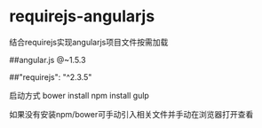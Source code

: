 # requirejs-angularjs
结合requirejs实现angularjs项目文件按需加载

##angular.js @~1.5.3

##"requirejs": "^2.3.5"


启动方式
  bower install
  npm install
  gulp


如果没有安装npm/bower可手动引入相关文件并手动在浏览器打开查看
